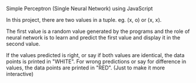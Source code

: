 Simple Perceptron (Single Neural Network) using JavaScript

In this project, there are two values in a tuple. eg. (x, o) or (x, x).

The first value is a random value generated by the programs and the role of neural network is to learn and predict the first value and display it in the second value.

If the values predicted is right, or say if both values are identical, the data points is printed in "WHITE".
For wrong predictions or say for difference in values, the data points are printed in "RED".
(Just to make it more interactive)

